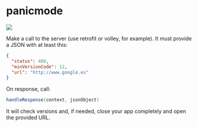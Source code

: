 # panicmode

[![](https://jitpack.io/v/inlacou/panicmode.svg)](https://jitpack.io/#inlacou/panicmode)

Make a call to the server (use retrofit or volley, for example). It must provide a JSON with at least this:

```json
{
  "status": 400,
  "minVersionCode": 12,
  "url": "http://www.google.es"
}
```

On response, call:

```java
handleResponse(context, jsonObject)
```

It will check versions and, if needed, close your app completely and open the provided URL.
